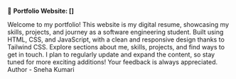 🚀 **Portfolio Website: []**

Welcome to my portfolio! This website is my digital resume, showcasing my skills, projects, and journey as a software engineering student. Built using HTML, CSS, and JavaScript, with a clean and responsive design thanks to Tailwind CSS. Explore sections about me, skills, projects, and find ways to get in touch. I plan to regularly update and expand the content, so stay tuned for more exciting additions! Your feedback is always appreciated. 
Author - Sneha Kumari



